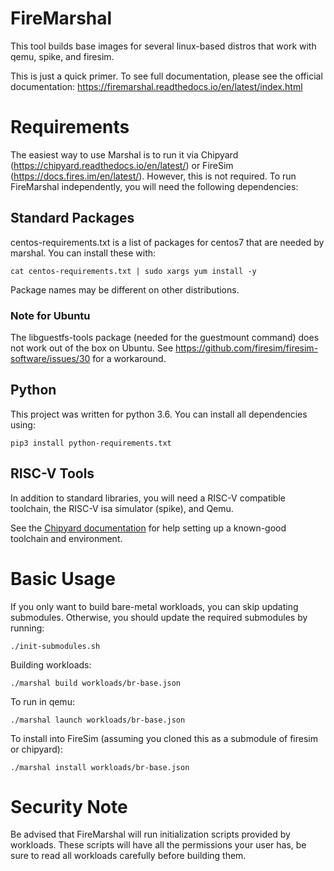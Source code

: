 FireMarshal
==================================

This tool builds base images for several linux-based distros that work with qemu,
spike, and firesim. 

This is just a quick primer. To see full documentation, please see the official
documentation:
https://firemarshal.readthedocs.io/en/latest/index.html

# Requirements
The easiest way to use Marshal is to run it via Chipyard
(https://chipyard.readthedocs.io/en/latest/) or FireSim
(https://docs.fires.im/en/latest/). However, this is not required. To run
FireMarshal independently, you will need the following dependencies:

## Standard Packages
centos-requirements.txt is a list of packages for centos7 that are needed by
marshal. You can install these with:
```
cat centos-requirements.txt | sudo xargs yum install -y
```

Package names may be different on other distributions.

### Note for Ubuntu
The libguestfs-tools package (needed for the guestmount command) does not work
out of the box on Ubuntu. See
https://github.com/firesim/firesim-software/issues/30 for a workaround.

## Python
This project was written for python 3.6. You can install all dependencies using:
```
pip3 install python-requirements.txt
```

## RISC-V Tools
In addition to standard libraries, you will need a RISC-V compatible toolchain,
the RISC-V isa simulator (spike), and Qemu.

See the [Chipyard documentation](https://chipyard.readthedocs.io/en/latest/Chipyard-Basics/Initial-Repo-Setup.html#building-a-toolchain)
for help setting up a known-good toolchain and environment.

# Basic Usage
If you only want to build bare-metal workloads, you can skip updating
submodules. Otherwise, you should update the required submodules by running:

    ./init-submodules.sh

Building workloads:

    ./marshal build workloads/br-base.json

To run in qemu:

    ./marshal launch workloads/br-base.json

To install into FireSim (assuming you cloned this as a submodule of firesim or chipyard):

    ./marshal install workloads/br-base.json

# Security Note
Be advised that FireMarshal will run initialization scripts provided by
workloads. These scripts will have all the permissions your user has, be sure
to read all workloads carefully before building them.
